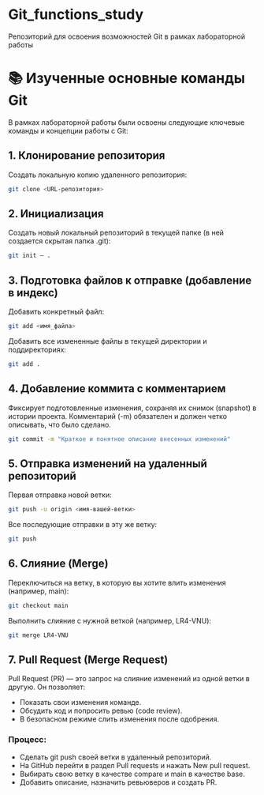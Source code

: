 # Git_functions_study
Репозиторий для освоения возможностей Git в рамках лабораторной работы

# 📚 Изученные основные команды Git

В рамках лабораторной работы были освоены следующие ключевые команды и концепции работы с Git:

## 1. Клонирование репозитория
Создать локальную копию удаленного репозитория:
```bash
git clone <URL-репозитория>
```

## 2. Инициализация
Создать новый локальный репозиторий в текущей папке (в ней создается скрытая папка .git):
```bash
git init – .
```

## 3. Подготовка файлов к отправке (добавление в индекс)
Добавить конкретный файл:
```bash
git add <имя_файла>
``` 
Добавить все измененные файлы в текущей директории и поддиректориях:
```bash
git add .
```

## 4. Добавление коммита с комментарием
Фиксирует подготовленные изменения, сохраняя их снимок (snapshot) в истории проекта. Комментарий (-m) обязателен и должен четко описывать, что было сделано.
```bash
git commit -m "Краткое и понятное описание внесенных изменений"
```

## 5. Отправка изменений на удаленный репозиторий
Первая отправка новой ветки:
```bash
git push -u origin <имя-вашей-ветки>
```
Все последующие отправки в эту же ветку:
```bash
git push
```

## 6. Слияние (Merge)
Переключиться на ветку, в которую вы хотите влить изменения (например, main):
```bash
git checkout main
```
Выполнить слияние с нужной веткой (например, LR4-VNU):
```bash
git merge LR4-VNU
```

## 7. Pull Request (Merge Request)
Pull Request (PR) — это запрос на слияние изменений из одной ветки в другую. Он позволяет:
- Показать свои изменения команде.
- Обсудить код и попросить ревью (code review).
- В безопасном режиме слить изменения после одобрения.
### Процесс:
-	Сделать git push своей ветки в удаленный репозиторий.
-	На GitHub перейти в раздел Pull requests и нажать New pull request.
-	Выбирать свою ветку в качестве compare и main в качестве base.
-	Добавить описание, назначить ревьюверов и создать PR.


